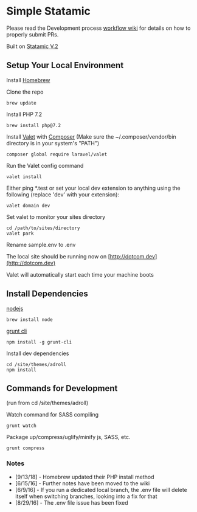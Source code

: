 # Simple Statamic

Please read the Development process [workflow wiki](https://github.com/SemanticSugar/dotcom/wiki/Development-Process) for details on how to properly submit PRs.

Built on [Statamic V.2](https://docs.statamic.com/)

## Setup Your Local Environment
Install [Homebrew](http://brew.sh/)

Clone the repo
```
brew update
```
Install PHP 7.2
```
brew install php@7.2
```
Install [Valet](https://laravel.com/docs/5.2/valet#installation) with [Composer](https://getcomposer.org/download/) (Make sure the ~/.composer/vendor/bin directory is in your system's "PATH")
```
composer global require laravel/valet
```
Run the Valet config command
```
valet install
```
Either ping *.test or set your local dev extension to anything using the following (replace 'dev' with your extension):
```
valet domain dev
```
Set valet to monitor your sites directory
```
cd /path/to/sites/directory
valet park
```
Rename sample.env to .env

The local site should be running now on [http://dotcom.dev](http://dotcom.dev)

Valet will automatically start each time your machine boots

## Install Dependencies

[nodejs](https://nodejs.org/en/download/)

```
brew install node
```

[grunt cli](http://gruntjs.com/getting-started)

```
npm install -g grunt-cli
```

Install dev dependencies

```
cd /site/themes/adroll
npm install
```

## Commands for Development

(run from cd /site/themes/adroll)

Watch command for SASS compiling

```
grunt watch
```

Package up/compress/uglify/minify js, SASS, etc.

```
grunt compress
```

### Notes

* [9/13/18] - Homebrew updated their PHP install method
* [6/15/16] - Further notes have been moved to the wiki
* [6/9/16] - If you run a dedicated local branch, the .env file will delete itself when switching branches, looking into a fix for that
* [8/29/16] - The .env file issue has been fixed